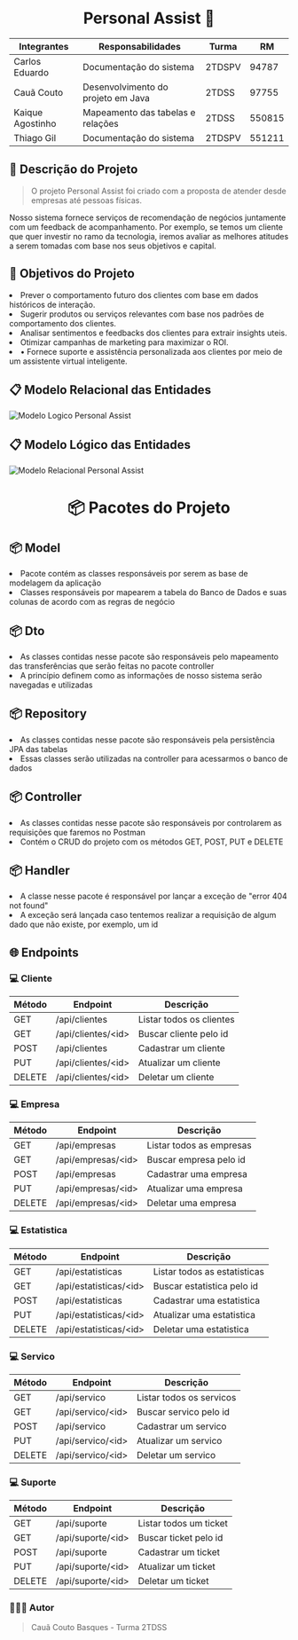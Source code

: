 <h1 align="center">
<br>Personal Assist 🤖
</h1>

<div align="center">


| Integrantes     |            Responsabilidades          | Turma      |   RM     |
| -------------   | ------------------------------------- | ---------- | -------- |
| Carlos Eduardo  | Documentação do sistema               |  2TDSPV    |  94787   |
| Cauã Couto      | Desenvolvimento do projeto em Java    |  2TDSS     |  97755   |
| Kaique Agostinho| Mapeamento das tabelas e relações     |  2TDSS     |  550815  |
| Thiago Gil      | Documentação do sistema               |  2TDSPV    |  551211  |
</div>

## 📝 Descrição do Projeto 

> O projeto Personal Assist foi criado com a proposta de atender desde empresas até pessoas físicas.

Nosso sistema fornece serviços de recomendação de negócios juntamente com um feedback de acompanhamento. Por exemplo, se temos um cliente que quer investir no ramo da tecnologia, iremos avaliar as melhores atitudes a serem tomadas com base nos seus objetivos e capital.

<h2 name="objetivo">🎯 Objetivos do Projeto</h2>
<li> Prever o comportamento futuro dos clientes com base em dados históricos de interação.  </li>
<li>Sugerir produtos ou serviços relevantes com base nos padrões de comportamento dos clientes. </li>
<li>Analisar sentimentos e feedbacks dos clientes para extrair insights uteis. </li>
<li>Otimizar campanhas de marketing para maximizar o ROI. </li>
<li>• Fornece suporte e assistência personalizada aos clientes por meio de um assistente virtual inteligente.</li>

## 📋  Modelo Relacional das Entidades 
![Modelo Logico Personal Assist](https://github.com/ccoutob/Personal-Assist/assets/126828978/c6873979-f0cc-4951-bcca-dda746509cb9)

## 📋 Modelo Lógico das Entidades
![Modelo Relacional Personal Assist](https://github.com/ccoutob/Personal-Assist/assets/126828978/2e8318ec-1cb4-45ac-9b78-1a0a0d33f6fe)

<div>
<h1 align="center"> 📦 Pacotes do Projeto </h1>

<h2> 📦 Model </h2>
<li> Pacote contém as classes responsáveis por serem as base de modelagem da aplicação</li>
<li> Classes responsáveis por mapearem a tabela do Banco de Dados e suas colunas de acordo com as regras de negócio </li>

<h2> 📦 Dto </h2>
<li> As classes contidas nesse pacote são responsáveis pelo mapeamento das transferências que serão feitas no pacote controller</li>
<li> A princípio definem como as informações de nosso sistema serão navegadas e utilizadas</li>

<h2> 📦 Repository </h2>
<li> As classes contidas nesse pacote são responsáveis pela persistência JPA das tabelas</li>
<li> Essas classes serão utilizadas na controller para acessarmos o banco de dados</li>

<h2> 📦 Controller </h2>
<li> As classes contidas nesse pacote são responsáveis por controlarem as requisições que faremos no Postman</li>
<li> Contém o CRUD do projeto com os métodos GET, POST, PUT e DELETE</li>

<h2> 📦 Handler </h2>
<li> A classe nesse pacote é responsável por lançar a exceção de "error 404 not found"</li>
<li> A exceção será lançada caso tentemos realizar a requisição de algum dado que não existe, por exemplo, um id</li>
</div>

<h2 name="endpoints">🌐 Endpoints</h2>

### 💻 Cliente

| Método | Endpoint                      | Descrição                |
| ------ | ----------------------------- | -------------------------|
| GET    | /api/clientes                 | Listar todos os clientes |
| GET    | /api/clientes/&lt;id&gt;      | Buscar cliente pelo id   |
| POST   | /api/clientes                 | Cadastrar um cliente     |
| PUT    | /api/clientes/&lt;id&gt;      | Atualizar um cliente     |
| DELETE | /api/clientes/&lt;id&gt;      | Deletar um cliente       |

### 💻 Empresa

| Método | Endpoint                      | Descrição                |
| ------ | ----------------------------- | -------------------------|
| GET    | /api/empresas                 | Listar todos as empresas |
| GET    | /api/empresas/&lt;id&gt;      | Buscar empresa pelo id   |
| POST   | /api/empresas                 | Cadastrar uma empresa    |
| PUT    | /api/empresas/&lt;id&gt;      | Atualizar uma empresa    |
| DELETE | /api/empresas/&lt;id&gt;      | Deletar uma empresa      |

### 💻 Estatistica

| Método | Endpoint                      | Descrição                    |
| ------ | ----------------------------- | -----------------------------|
| GET    | /api/estatisticas             | Listar todos as estatisticas |
| GET    | /api/estatisticas/&lt;id&gt;  | Buscar estatistica pelo id   |
| POST   | /api/estatisticas             | Cadastrar uma estatistica    |
| PUT    | /api/estatisticas/&lt;id&gt;  | Atualizar uma estatistica    |
| DELETE | /api/estatisticas/&lt;id&gt;  | Deletar uma estatistica      |

### 💻 Servico

| Método | Endpoint                     | Descrição                |
| ------ | ---------------------------- | -------------------------|
| GET    | /api/servico                 | Listar todos os servicos |
| GET    | /api/servico/&lt;id&gt;      | Buscar servico pelo id   |
| POST   | /api/servico                 | Cadastrar um servico     |
| PUT    | /api/servico/&lt;id&gt;      | Atualizar um servico     |
| DELETE | /api/servico/&lt;id&gt;      | Deletar um servico       |

### 💻 Suporte

| Método | Endpoint                     | Descrição              |
| ------ | -----------------------------| -----------------------|
| GET    | /api/suporte                 | Listar todos um ticket |
| GET    | /api/suporte/&lt;id&gt;      | Buscar ticket pelo id  |
| POST   | /api/suporte                 | Cadastrar um ticket    |
| PUT    | /api/suporte/&lt;id&gt;      | Atualizar um ticket    |
| DELETE | /api/suporte/&lt;id&gt;      | Deletar um ticket      |

### 🧑🏻‍💻 Autor 
> Cauã Couto Basques - Turma 2TDSS


